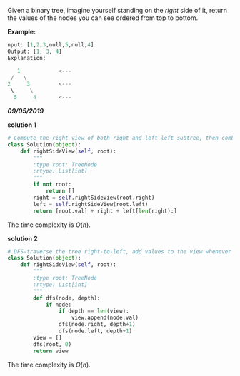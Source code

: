 Given a binary tree, imagine yourself standing on the *right* side of it, return the values of the nodes you can see ordered from top to bottom.

**Example:**

```python
nput: [1,2,3,null,5,null,4]
Output: [1, 3, 4]
Explanation:

   1            <---
 /   \
2     3         <---
 \     \
  5     4       <---
```

***09/05/2019***

**solution 1**

```python
# Compute the right view of both right and left left subtree, then combine them
class Solution(object):
    def rightSideView(self, root):
        """
        :type root: TreeNode
        :rtype: List[int]
        """
        if not root:
            return []
        right = self.rightSideView(root.right)
        left = self.rightSideView(root.left)
        return [root.val] + right + left[len(right):]
```

The time complexity is $O(n)$.

**solution 2**

```python
# DFS-traverse the tree right-to-left, add values to the view whenever we first reach a new record depth. 
class Solution(object):
    def rightSideView(self, root):
        """
        :type root: TreeNode
        :rtype: List[int]
        """
        def dfs(node, depth):
            if node:
                if depth == len(view):
                    view.append(node.val)
                dfs(node.right, depth+1)
                dfs(node.left, depth+1)
        view = []
        dfs(root, 0)
        return view
```

The time complexity is $O(n)$.